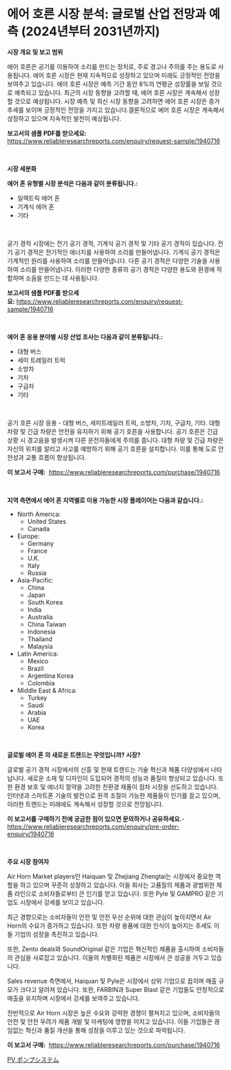 <p><h1>에어 호른 시장 분석: 글로벌 산업 전망과 예측 (2024년부터 2031년까지)</h1></p><p><strong>시장 개요 및 보고 범위</strong></p>
<p><p>에어 호른은 공기를 이용하여 소리를 만드는 장치로, 주로 경고나 주의를 주는 용도로 사용됩니다. 에어 호른 시장은 현재 지속적으로 성장하고 있으며 미래도 긍정적인 전망을 보여주고 있습니다. 에어 호른 시장은 예측 기간 동안 8%의 연평균 성장률을 보일 것으로 예측되고 있습니다. 최근의 시장 동향을 고려할 때, 에어 호른 시장은 계속해서 성장할 것으로 예상됩니다. 시장 예측 및 최신 시장 동향을 고려하면 에어 호른 시장은 증가 추세를 보이며 긍정적인 전망을 가지고 있습니다.결론적으로 에어 호른 시장은 계속해서 성장하고 있으며 지속적인 발전이 예상됩니다.</p></p>
<p><strong>보고서의 샘플 PDF를 받으세요:</strong> <a href="https://www.reliableresearchreports.com/enquiry/request-sample/1940716">https://www.reliableresearchreports.com/enquiry/request-sample/1940716</a></p>
<p>&nbsp;</p>
<p><strong>시장 세분화</strong></p>
<p><strong>에어 혼 유형별 시장 분석은 다음과 같이 분류됩니다.:</strong></p>
<p><ul><li>일렉트릭 에어 혼</li><li>기계식 에어 혼</li><li>기타</li></ul></p>
<p>&nbsp;</p>
<p><p>공기 경적 시장에는 전기 공기 경적, 기계식 공기 경적 및 기타 공기 경적이 있습니다. 전기 공기 경적은 전기적인 에너지를 사용하여 소리를 만들어냅니다. 기계식 공기 경적은 기계적인 원리를 사용하여 소리를 만들어냅니다. 다른 공기 경적은 다양한 기술을 사용하여 소리를 만들어냅니다. 이러한 다양한 종류의 공기 경적은 다양한 용도와 환경에 적합하며 소음을 만드는 데 사용됩니다.</p></p>
<p><strong>보고서의 샘플 PDF를 받으세요:</strong>&nbsp;<a href="https://www.reliableresearchreports.com/enquiry/request-sample/1940716">https://www.reliableresearchreports.com/enquiry/request-sample/1940716</a></p>
<p>&nbsp;</p>
<p><strong> 에어 혼 응용 분야별 시장 산업 조사는 다음과 같이 분류됩니다.:</strong></p>
<p><ul><li>대형 버스</li><li>세미 트레일러 트럭</li><li>소방차</li><li>기차</li><li>구급차</li><li>기타</li></ul></p>
<p>&nbsp;</p>
<p><p>공기 호른 시장 응용 - 대형 버스, 세미트레일러 트럭, 소방차, 기차, 구급차, 기타. 대형 차량 및 긴급 차량은 안전을 유지하기 위해 공기 호른을 사용합니다. 공기 호른은 긴급 상황 시 경고음을 발생시켜 다른 운전자들에게 주의를 줍니다. 대형 차량 및 긴급 차량은 자신의 위치를 알리고 사고를 예방하기 위해 공기 호른을 설치합니다. 이를 통해 도로 안전성과 교통 흐름이 향상됩니다.</p></p>
<p><strong>이 보고서 구매:</strong>&nbsp; <a href="https://www.reliableresearchreports.com/purchase/1940716">https://www.reliableresearchreports.com/purchase/1940716</a></p>
<p>&nbsp;</p>
<p><strong>지역 측면에서 에어 혼 지역별로 이용 가능한 시장 플레이어는 다음과 같습니다.:</strong></p>
<p><ul>
    <li>
        North America:
        <ul>
            <li>United States</li>
            <li>Canada</li>
        </ul>
    </li>
    <li>
        Europe:
        <ul>
            <li>Germany</li>
            <li>France</li>
            <li>U.K.</li>
            <li>Italy</li>
            <li>Russia</li>
        </ul>
    </li>
    <li>
        Asia-Pacific:
        <ul>
            <li>China</li>
            <li>Japan</li>
            <li>South Korea</li>
            <li>India</li>
            <li>Australia</li>
            <li>China Taiwan</li>
            <li>Indonesia</li>
            <li>Thailand</li>
            <li>Malaysia</li>
        </ul>
    </li>
    <li>
        Latin America:
        <ul>
            <li>Mexico</li>
            <li>Brazil</li>
            <li>Argentina Korea</li>
            <li>Colombia</li>
        </ul>
    </li>
    <li>
        Middle East & Africa:
        <ul>
            <li>Turkey</li>
            <li>Saudi</li>
            <li>Arabia</li>
            <li>UAE</li>
            <li>Korea</li>
        </ul>
    </li>
    </ul></p>
<p>&nbsp;</p>
<p><strong>글로벌 에어 혼 의 새로운 트렌드는 무엇입니까? 시장?</strong></p>
<p><p>글로벌 공기 경적 시장에서의 신흥 및 현재 트렌드는 기술 혁신과 제품 다양성에서 나타납니다. 새로운 소재 및 디자인이 도입되어 경적의 성능과 품질이 향상되고 있습니다. 또한 환경 보호 및 에너지 절약을 고려한 친환경 제품이 점차 시장을 선도하고 있습니다. 인터넷과 스마트폰 기술의 발전으로 원격 조절이 가능한 제품들이 인기를 끌고 있으며, 이러한 트렌드는 미래에도 계속해서 성장할 것으로 전망됩니다.</p></p>
<p><strong>이 보고서를 구매하기 전에 궁금한 점이 있으면 문의하거나 공유하세요.</strong>- <a href="https://www.reliableresearchreports.com/enquiry/pre-order-enquiry/1940716">https://www.reliableresearchreports.com/enquiry/pre-order-enquiry/1940716</a></p>
<p>&nbsp;</p>
<p><strong>주요 시장 참여자</strong></p>
<p><p>Air Horn Market players인 Haiquan 및 Zhejiang Zhengtai는 시장에서 중요한 역할을 하고 있으며 꾸준히 성장하고 있습니다. 이들 회사는 고품질의 제품과 광범위한 제품 라인으로 소비자들로부터 큰 인기를 얻고 있습니다. 또한 Pyle 및 GAMPRO 같은 기업도 시장에서 강세를 보이고 있습니다.</p><p>최근 경향으로는 소비자들이 안전 및 안전 우선 순위에 대한 관심이 높아지면서 Air Horn의 수요가 증가하고 있습니다. 또한 차량 용품에 대한 인식이 높아지는 추세도 이들 기업의 성장을 촉진하고 있습니다.</p><p>또한, Zento deals와 SoundOriginal 같은 기업은 혁신적인 제품을 출시하여 소비자들의 관심을 사로잡고 있습니다. 이들의 차별화된 제품은 시장에서 큰 성공을 거두고 있습니다.</p><p>Sales revenue 측면에서, Haiquan 및 Pyle은 시장에서 상위 기업으로 꼽히며 매출 규모가 크다고 알려져 있습니다. 또한, FARBIN과 Super Blast 같은 기업들도 안정적으로 매출을 유지하며 시장에서 강세를 보여주고 있습니다.</p><p>전반적으로 Air Horn 시장은 높은 수요와 강력한 경쟁이 펼쳐지고 있으며, 소비자들의 안전 및 안전 우려가 제품 개발 및 마케팅에 영향을 미치고 있습니다. 이들 기업들은 끊임없는 혁신과 품질 개선을 통해 성장을 이루고 있는 것으로 파악됩니다.</p></p>
<p><strong>이 보고서 구매:</strong>&nbsp;&nbsp;<a href="https://www.reliableresearchreports.com/purchase/1940716">https://www.reliableresearchreports.com/purchase/1940716</a></p>
<p><p><a href="https://github.com/oafhukehf4709715/Market-Research-Report-List-1/blob/main/91364729716.md">PV ポンプシステム</a></p></p>
